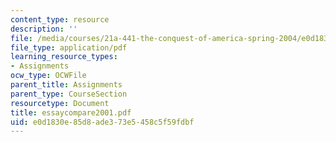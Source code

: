 ```yaml
---
content_type: resource
description: ''
file: /media/courses/21a-441-the-conquest-of-america-spring-2004/e0d1830e85d8ade373e5458c5f59fdbf_essaycompare2001.pdf
file_type: application/pdf
learning_resource_types:
- Assignments
ocw_type: OCWFile
parent_title: Assignments
parent_type: CourseSection
resourcetype: Document
title: essaycompare2001.pdf
uid: e0d1830e-85d8-ade3-73e5-458c5f59fdbf
---
```

